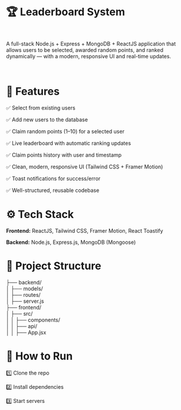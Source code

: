 <h1>🏆 Leaderboard System
</h1>
<br/>
<p>A full-stack Node.js + Express + MongoDB + ReactJS application that allows users to be selected, awarded random points, and ranked dynamically — with a modern, responsive UI and real-time updates.
</p>

<br>
<h1>🚀 Features
</h1>

<p>✅ Select from existing users </p>
<p>✅ Add new users to the database </p>
<p>✅ Claim random points (1–10) for a selected user</p>
<p>✅ Live leaderboard with automatic ranking updates</p>
<p>✅ Claim points history with user and timestamp</p>
<p>✅ Clean, modern, responsive UI (Tailwind CSS + Framer Motion)</p>
<p>✅ Toast notifications for success/error</p>
<p>✅ Well-structured, reusable codebase</p>

<h1>⚙️ Tech Stack</h1>

<p><b>Frontend:</b> ReactJS, Tailwind CSS, Framer Motion, React Toastify</p>
<p><b>Backend:</b> Node.js, Express.js, MongoDB (Mongoose)</p>

<h1>📂 Project Structure</h1>
├── backend/<br>
│   ├── models/<br>
│   ├── routes/<br>
│   ├── server.js<br>
├── frontend/<br>
│   ├── src/<br>
│   │   ├── components/<br>
│   │   ├── api/<br>
│   │   ├── App.jsx<br>

<h1>📌 How to Run</h1>

<p>1️⃣ Clone the repo</p>
<p>2️⃣ Install dependencies</p>
<p>3️⃣ Start servers</p>
